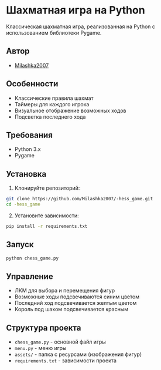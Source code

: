# Шахматная игра на Python

Классическая шахматная игра, реализованная на Python с использованием библиотеки Pygame.

## Автор
- [Milashka2007](https://github.com/Milashka2007)

## Особенности

- Классические правила шахмат
- Таймеры для каждого игрока
- Визуальное отображение возможных ходов
- Подсветка последнего хода


## Требования

- Python 3.x
- Pygame

## Установка

1. Клонируйте репозиторий:
```bash
git clone https://github.com/Milashka2007/-hess_game.git
cd -hess_game
```

2. Установите зависимости:
```bash
pip install -r requirements.txt
```

## Запуск

```bash
python chess_game.py
```

## Управление

- ЛКМ для выбора и перемещения фигур
- Возможные ходы подсвечиваются синим цветом
- Последний ход подсвечивается желтым цветом
- Король под шахом подсвечивается красным

## Структура проекта

- `chess_game.py` - основной файл игры
- `menu.py` - меню игры
- `assets/` - папка с ресурсами (изображения фигур)
- `requirements.txt` - зависимости проекта 